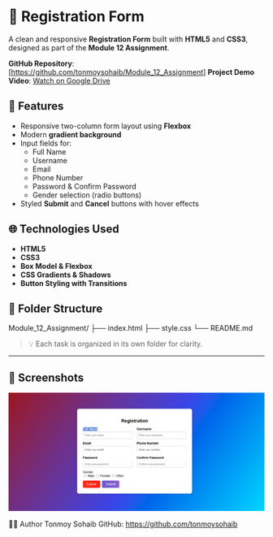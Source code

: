 # 📝 Registration Form

A clean and responsive **Registration Form** built with **HTML5** and **CSS3**, designed as part of the **Module 12 Assignment**.

**GitHub Repository**: [https://github.com/tonmoysohaib/Module_12_Assignment]
 **Project Demo Video**: [Watch on Google Drive](https://drive.google.com/drive/folders/16Minu21W8m_vQVL131f18k_ZS5rM_DWg)


## 🎯 Features

- Responsive two-column form layout using **Flexbox**
- Modern **gradient background**
- Input fields for:
  - Full Name
  - Username
  - Email
  - Phone Number
  - Password & Confirm Password
  - Gender selection (radio buttons)
- Styled **Submit** and **Cancel** buttons with hover effects

## 🌐 Technologies Used

- **HTML5**
- **CSS3**
- **Box Model & Flexbox**
- **CSS Gradients & Shadows**
- **Button Styling with Transitions**

## 📁 Folder Structure

Module_12_Assignment/
├── index.html
├── style.css
└── README.md

> 💡 Each task is organized in its own folder for clarity.

---

## 📸 Screenshots
![Screenshot of Registration Form](screenshot.png)


👨‍💻 Author
Tonmoy Sohaib
GitHub: https://github.com/tonmoysohaib

